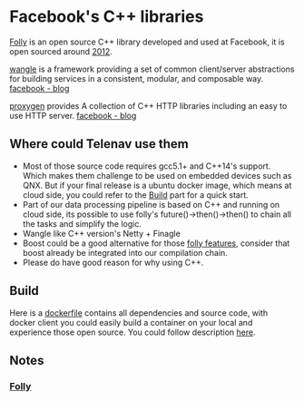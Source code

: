 # Facebook's C++ libraries

[Folly](https://github.com/facebook/folly) is an open source C++ library developed and used at Facebook, it is open sourced around [2012](https://www.facebook.com/notes/facebook-engineering/folly-the-facebook-open-source-library/10150864656793920/).  

[wangle](https://github.com/facebook/wangle) is a framework providing a set of common client/server abstractions for building services in a consistent, modular, and composable way.  [facebook - blog](https://engineering.fb.com/networking-traffic/wangle-an-asynchronous-c-networking-and-rpc-library/)  

[proxygen](https://github.com/facebook/proxygen) provides A collection of C++ HTTP libraries including an easy to use HTTP server.  [facebook - blog](https://engineering.fb.com/networking-traffic/wangle-an-asynchronous-c-networking-and-rpc-library/)  

## Where could Telenav use them
- Most of those source code requires gcc5.1+ and C++14's support.  Which makes them challenge to be used on embedded devices such as QNX.  But if your final release is a ubuntu docker image, which means at cloud side, you could refer to the [Build](#build) part for a quick start.  
- Part of our data processing pipeline is based on C++ and running on cloud side, its possible to use folly's future()->then()->then() to chain all the tasks and simplify the logic.  
- Wangle like C++ version's Netty + Finagle
- Boost could be a good alternative for those [folly features](./doc/folly_general.md), consider that boost already be integrated into our compilation chain.
- Please do have good reason for why using C++.

## Build

Here is a [dockerfile](./fb_cpp_docker/Dockerfile) contains all dependencies and source code, with docker client you could easily build a container on your local and experience those open source.  You could follow description [here](./fb_cpp_docker/README.md).

## Notes

### [Folly](./doc/folly_general.md)


